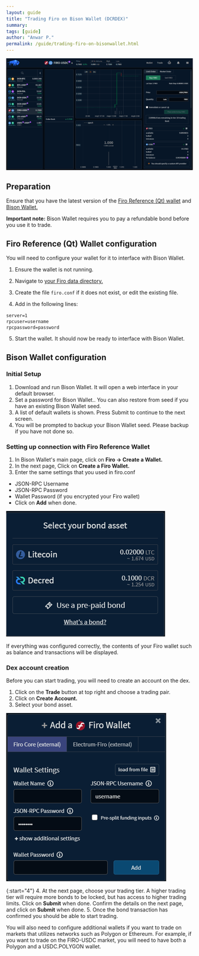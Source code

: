 ```yaml
---
layout: guide
title: "Trading Firo on Bison Wallet (DCRDEX)"
summary: 
tags: [guide]
author: "Anwar P."
permalink: /guide/trading-firo-on-bisonwallet.html
---
```


![](/guide/assets/trading-firo-on-bisonwallet/bisonw_header.png)

## Preparation

Ensure that you have the latest version of the [Firo Reference (Qt) wallet](https://github.com/firoorg/firo/releases/latest) and [Bison Wallet.](https://github.com/decred/dcrdex/releases/latest)

**Important note:** Bison Wallet requires you to pay a refundable bond before you use it to trade.

## Firo Reference (Qt) Wallet configuration

You will need to configure your wallet for it to interface with Bison Wallet.

1. Ensure the wallet is not running.

2. Navigate to [your Firo data directory.](https://github.com/firoorg/firo/wiki/Default-data-directories)

3. Create the file `firo.conf` if it does not exist, or edit the existing file.

4. Add in the following lines:

```
server=1
rpcuser=username
rpcpassword=password
```

5. Start the wallet. It should now be ready to interface with Bison Wallet.

## Bison Wallet configuration

### Initial Setup

1. Download and run Bison Wallet. It will open a web interface in your default browser.
2. Set a password for Bison Wallet.. You can also restore from seed if you have an existing Bison Wallet seed.
3. A list of default wallets is shown. Press Submit to continue to the next screen.
4. You will be prompted to backup your Bison Wallet seed. Please backup if you have not done so.

### Setting up connection with Firo Reference Wallet

1. In Bison Wallet's main page, click on **Firo -> Create a Wallet.**
2. In the next page, Click on **Create a Firo Wallet.**
3. Enter the same settings that you used in firo.conf
* JSON-RPC Username
* JSON-RPC Password
* Wallet Password (if you encrypted your Firo wallet)
* Click on **Add** when done.

![](/guide/assets/trading-firo-on-bisonwallet/bond_asset.png)

If everything was configured correctly, the contents of your Firo wallet such as balance and transactions will be displayed.

### Dex account creation

Before you can start trading, you will need to create an account on the dex.

1. Click on the **Trade** button at top right and choose a trading pair.
2. Click on **Create Account.**
3. Select your bond asset.

![](/guide/assets/trading-firo-on-bisonwallet/firodrpc.png)

{:start="4"}
4. At the next page, choose your trading tier. A higher trading tier will require more bonds to be locked, but has access to higher trading limits. Click on **Submit** when done. Confirm the details on the next page, and click on **Submit** when done.
5. Once the bond transaction has confirmed you should be able to start trading.

You will also need to configure additional wallets if you want to trade on markets that utilizes networks such as Polygon or Ethereum. For example, if you want to trade on the FIRO-USDC market, you will need to have both a Polygon and a USDC.POLYGON wallet.